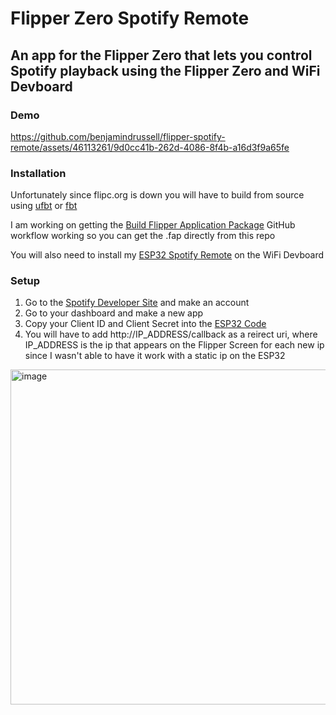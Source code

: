 # Flipper Zero Spotify Remote

## An app for the Flipper Zero that lets you control Spotify playback using the Flipper Zero and WiFi Devboard

### Demo
https://github.com/benjamindrussell/flipper-spotify-remote/assets/46113261/9d0cc41b-262d-4086-8f4b-a16d3f9a65fe

### Installation
Unfortunately since flipc.org is down you will have to build from source using [ufbt](https://github.com/flipperdevices/flipperzero-ufbt) or [fbt](https://github.com/flipperdevices/flipperzero-firmware/blob/dev/documentation/fbt.md)

I am working on getting the [Build Flipper Application Package](https://github.com/marketplace/actions/build-flipper-application-package-fap) GitHub workflow working so you can get the .fap directly from this repo

You will also need to install my [ESP32 Spotify Remote]([https://github.com/benjamindrussell/esp32-spotify-remote]) on the WiFi Devboard

### Setup 
1. Go to the [Spotify Developer Site](https://developer.spotify.com/) and make an account
2. Go to your dashboard and make a new app
3. Copy your Client ID and Client Secret into the [ESP32 Code]([https://github.com/benjamindrussell/esp32-spotify-remote])
4. You will have to add http://IP_ADDRESS/callback as a reirect uri, where IP_ADDRESS is the ip that appears on the Flipper Screen for each new ip since I wasn't able to have it work with a static ip on the ESP32
<img width="536" alt="image" src="https://github.com/benjamindrussell/flipper-spotify-remote/assets/46113261/7116d5d3-048f-4c29-b4f5-e02061d8fe7a">


